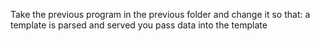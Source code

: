 Take the previous program in the previous folder and change it so that:
a template is parsed and served
you pass data into the template

